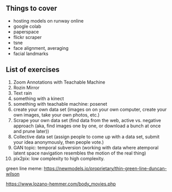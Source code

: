 ## Things to cover
* hosting models on runway online
* google colab
* paperspace
* flickr scraper
* tsne
* face alignment, averaging
* facial landmarks


## List of exercises
1. Zoom Annotations with Teachable Machine
2. Rozin Mirror
3. Text rain
4. something with a kinect
5. something with teachable machine: posenet
6. create your own data set (images on on your own computer, create your own images, take your own photos, etc.)
7. Scrape your own data set (find data from the web, active vs. negative approach (aka, find images one by one, or download a bunch at once and prune later))
8. Collective data set (assign people to come up with a data set, submit your idea anonymously, then people vote.)
9. GAN topic: temporal subversion (working with data where atemporal latent space navigation resembles the motion of the real thing)
10. pix2pix: low complexity to high complexity.

green line meme: https://newmodels.io/proprietary/thin-green-line-duncan-wilson

https://www.lozano-hemmer.com/body_movies.php